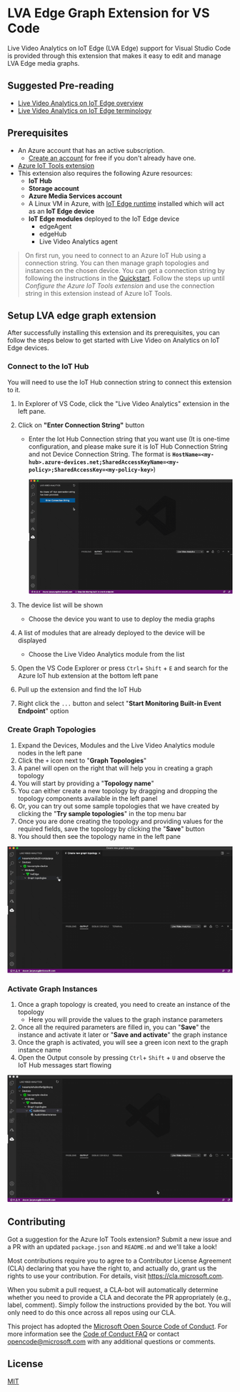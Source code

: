 # LVA Edge Graph Extension for VS Code

Live Video Analytics on IoT Edge (LVA Edge) support for Visual Studio Code is provided through this extension that makes it easy to edit and manage LVA Edge media graphs.

## Suggested Pre-reading

-   [Live Video Analytics on IoT Edge overview](https://docs.microsoft.com/azure/media-services/live-video-analytics-edge/overview)
-   [Live Video Analytics on IoT Edge terminology](https://docs.microsoft.com/azure/media-services/live-video-analytics-edge/terminology)

## Prerequisites

-   An Azure account that has an active subscription.
    -   [Create an account](https://azure.microsoft.com/free/) for free if you don't already have one.
-   [Azure IoT Tools extension](https://marketplace.visualstudio.com/items?itemName=vsciot-vscode.azure-iot-tools)
-   This extension also requires the following Azure resources:
    -   **IoT Hub**
    -   **Storage account**
    -   **Azure Media Services account**
    -   A Linux VM in Azure, with [IoT Edge runtime](https://docs.microsoft.com/azure/iot-edge/how-to-install-iot-edge) installed which will act as an **IoT Edge device**
    -   **IoT Edge modules** deployed to the IoT Edge device
        -   edgeAgent
        -   edgeHub
        -   Live Video Analytics agent

> On first run, you need to connect to an Azure IoT Hub using a connection string. You can then manage graph topologies and instances on the chosen device. You can get a connection string by following the instructions in the [Quickstart](https://docs.microsoft.com/azure/media-services/live-video-analytics-edge/get-started-detect-motion-emit-events-quickstart). Follow the steps up until _Configure the Azure IoT Tools extension_ and use the connection string in this extension instead of Azure IoT Tools.

## Setup LVA edge graph extension

After successfully installing this extension and its prerequisites, you can follow the steps below to get started with Live Video on Analytics on IoT Edge devices.

### Connect to the IoT Hub

You will need to use the IoT Hub connection string to connect this extension to it.

1. In Explorer of VS Code, click the "Live Video Analytics" extension in the left pane.
1. Click on **"Enter Connection String"** button

    - Enter the Iot Hub Connection string that you want use (It is one-time configuration, and please make sure it is IoT Hub Connection String and not Device Connection String. The format is **`HostName=<my-hub>.azure-devices.net;SharedAccessKeyName=<my-policy>;SharedAccessKey=<my-policy-key>`**)

        ![Setup IoT Hub Connection String](resources/gifs/addConnectionString.gif)

1. The device list will be shown
    - Choose the device you want to use to deploy the media graphs
1. A list of modules that are already deployed to the device will be displayed
    - Choose the Live Video Analytics module from the list
1. Open the VS Code Explorer or press `Ctrl`+ `Shift` + `E` and search for the Azure IoT hub extension at the bottom left pane
1. Pull up the extension and find the IoT Hub
1. Right click the `...` button and select "**Start Monitoring Built-in Event Endpoint**" option

### Create Graph Topologies

1. Expand the Devices, Modules and the Live Video Analytics module nodes in the left pane
1. Click the `+` icon next to "**Graph Topologies**"
1. A panel will open on the right that will help you in creating a graph topology
1. You will start by providing a "**Topology name**"
1. You can either create a new topology by dragging and dropping the topology components available in the left panel
1. Or, you can try out some sample topologies that we have created by clicking the "**Try sample topologies**" in the top menu bar
1. Once you are done creating the topology and providing values for the required fields, save the topology by clicking the "**Save**" button
1. You should then see the topology name in the left pane

![Create a graph topology](resources/gifs/createTopology.gif)

### Activate Graph Instances

1. Once a graph topology is created, you need to create an instance of the topology
    - Here you will provide the values to the graph instance parameters
1. Once all the required parameters are filled in, you can "**Save**" the instance and activate it later or "**Save and activate**" the graph instance
1. Once the graph is activated, you will see a green icon next to the graph instance name
1. Open the Output console by pressing `Ctrl`+ `Shift` + `U` and observe the IoT Hub messages start flowing

![Activate an graph instance](resources/gifs/activateTopology.gif)

## Contributing

Got a suggestion for the Azure IoT Tools extension? Submit a new issue and a PR with an updated `package.json` and `README.md` and we'll take a look!

Most contributions require you to agree to a Contributor License Agreement (CLA) declaring that you have the right to, and actually do, grant us the rights to use your contribution. For details, visit https://cla.microsoft.com.

When you submit a pull request, a CLA-bot will automatically determine whether you need to provide a CLA and decorate the PR appropriately (e.g., label, comment). Simply follow the instructions provided by the bot. You will only need to do this once across all repos using our CLA.

This project has adopted the [Microsoft Open Source Code of Conduct](https://opensource.microsoft.com/codeofconduct/). For more information see the [Code of Conduct FAQ](https://opensource.microsoft.com/codeofconduct/faq/) or contact [opencode@microsoft.com](mailto:opencode@microsoft.com) with any additional questions or comments.

## License

[MIT](LICENSE)
